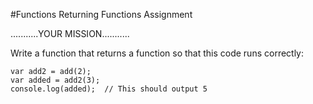 #Functions Returning Functions Assignment

...........YOUR MISSION...........

Write a function that returns a function so that this code runs correctly:
```
var add2 = add(2);
var added = add2(3);
console.log(added);  // This should output 5
```